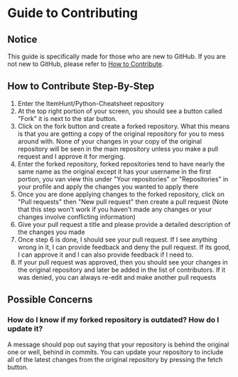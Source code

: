 # Guide to Contributing

## Notice
This guide is specifically made for those who are new to GitHub. If you are not new to GitHub, please refer to [How to Contribute](https://github.com/ItemHunt/Python-Cheatsheet#how-to-contribute).

## How to Contribute Step-By-Step
1. Enter the ItemHunt/Python-Cheatsheet repository
2. At the top right portion of your screen, you should see a button called "Fork" it is next to the star button.
3. Click on the fork button and create a forked repository. What this means is that you are getting a copy of the original repository for you to mess around with. None of your changes in your copy of the original repository will be seen in the main repository unless you make a pull request and I approve it for merging.
4. Enter the forked repository, forked repositories tend to have nearly the same name as the original except it has your username in the first portion, you van view this under "Your repositories" or "Repositories" in your profile and apply the changes you wanted to apply there
5. Once you are done applying changes to the forked repository, click on "Pull requests" then "New pull request" then create a pull request (Note that this step won't work if you haven't made any changes or your changes involve conflicting information)
6. Give your pull request a title and please provide a detailed description of the changes you made
7. Once step 6 is done, I should see your pull request. If I see anything wrong in it, I can provide feedback and deny the pull request. If its good, I can approve it and I can also provide feedback if I need to.
8. If your pull request was approved, then you should see your changes in the original repository and later be added in the list of contributors. If it was denied, you can always re-edit and make another pull requests

## Possible Concerns
### **How do I know if my forked repository is outdated? How do I update it?**
A message should pop out saying that your repository is behind the original one or well, behind in commits. You can update your repository to include all of the latest changes from the original repository by pressing the fetch button.
